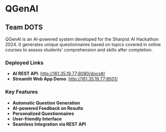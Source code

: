 # QGenAI

## Team DOTS

QGenAI is an AI-powered system developed for the Sharpist AI Hackathon 2024. It generates unique questionnaires based on topics covered in online courses to assess students' comprehension and skills after completion.

### Deployed Links
- **AI REST API**: http://161.35.19.77:8080/docs#/
- **Streamlit Web App Demo**: http://161.35.19.77:8501/

### Key Features
- **Automatic Question Generation**
- **AI-powered Feedback on Results**
- **Personalized Questionnaires**
- **User-friendly Interface**
- **Seamless Integration via REST API**
